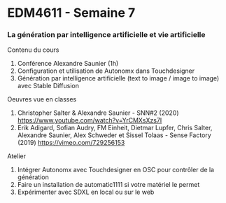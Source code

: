 # EDM4611 - Semaine 7
### La génération par intelligence artificielle et vie artificielle 

Contenu du cours 
1. Conférence Alexandre Saunier (1h) 
2. Configuration et utilisation de Autonomx dans Touchdesigner 
3. Génération par intelligence artificielle (text to image / image to image) avec Stable Diffusion

Oeuvres vue en classes
1. Christopher Salter & Alexandre Saunier - SNN#2 (2020) https://www.youtube.com/watch?v=YrCMXsXzs7I
2. Erik Adigard, Sofian Audry, FM Einheit, Dietmar Lupfer, Chris Salter, Alexandre Saunier, Alex Schweder et Sissel Tolaas - Sense Factory (2019) https://vimeo.com/729256153

Atelier 
1. Intégrer Autonomx avec Touchdesigner en OSC pour contrôler de la génération 
2. Faire un installation de automatic1111 si votre matériel le permet
3. Expérimenter avec SDXL en local ou sur le web
